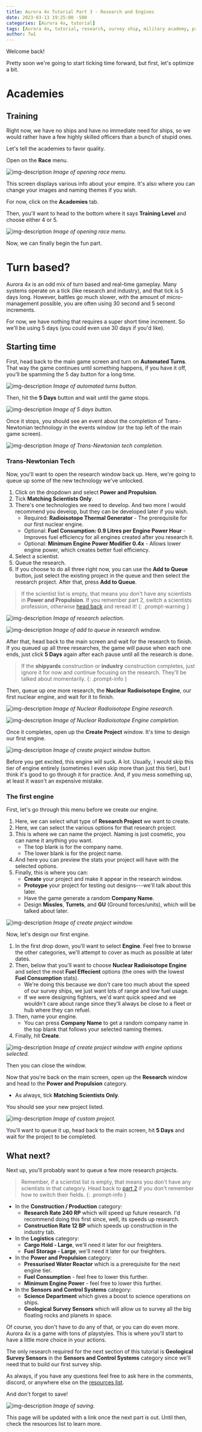 ```yaml
---
title: Aurora 4x Tutorial Part 3 - Research and Engines
date: 2023-03-13 19:25:00 -500
categories: [Aurora 4x, tutorial]
tags: [Aurora 4x, tutorial, research, survey ship, military academy, project, engine]
author: 7w1
---
```


Welcome back!

Pretty soon we're going to start ticking time forward, but first, let's optimize a bit.

# Academies

## Training

Right now, we have no ships and have no immediate need for ships, so we would rather have a few highly skilled officers than a bunch of stupid ones.

Let's tell the academies to favor quality.

Open on the **Race** menu.

![img-description](/assets/img/aurora4x/tutorial3/race1.png)
_Image of opening race menu._

This screen displays various info about your empire. It's also where you can change your images and naming themes if you wish.

For now, click on the **Academies** tab.

Then, you'll want to head to the bottom where it says **Training Level** and choose either 4 or 5. 

![img-description](/assets/img/aurora4x/tutorial3/race2.png)
_Image of opening race menu._

Now, we can finally begin the fun part.

# Turn based?

Aurora 4x is an odd mix of turn based and real-time gameplay. Many systems operate on a tick (like research and industry), and that tick is 5 days long. However, battles go much slower, with the amount of micro-management possible, you are often using 30 second and 5 second increments.

For now, we have nothing that requires a super short time increment. So we'll be using 5 days (you could even use 30 days if you'd like).

## Starting time

First, head back to the main game screen and turn on **Automated Turns**. That way the game continues until something happens, if you have it off, you'll be spamming the 5 day button for a long time.

![img-description](/assets/img/aurora4x/tutorial3/autoturns.png)
_Image of automated turns button._

Then, hit the **5 Days** button and wait until the game stops.

![img-description](/assets/img/aurora4x/tutorial3/5day.png)
_Image of 5 days button._

Once it stops, you should see an event about the completion of Trans-Newtonian technology in the events window (or the top left of the main game screen).

![img-description](/assets/img/aurora4x/tutorial3/event1.png)
_Image of Trans-Newtonian tech completion._

### Trans-Newtonian Tech

Now, you'll want to open the research window back up. Here, we're going to queue up some of the new technology we've unlocked.

1. Click on the dropdown and select **Power and Propulsion**.
2. Tick **Matching Scientists Only**.
3. There's one technologies we need to develop. And two more I would recommend you develop, but they can be developed later if you wish.
    - Required: **Radioisotope Thermal Generator** - The prerequisite for our first nuclear engine.
    - Optional: **Fuel Consumption: 0.9 Litres per Engine Power Hour** - Improves fuel efficiency for all engines created after you research it.
    - Optional: **Minimum Engine Power Modifier 0.4x** - Allows lower engine power, which creates better fuel efficiency.
4. Select a scientist.
5. Queue the research.
6. If you choose to do all three right now, you can use the **Add to Queue** button, just select the existing project in the queue and then select the research project. After that, press **Add to Queue**.

> If the scientist list is empty, that means you don't have any scientists in **Power and Propulsion**. If you remember part 2, switch a scientists profession, otherwise [head back](https://7w1.github.io/posts/tutorial2/#switching-professions) and reread it!
{: .prompt-warning }

![img-description](/assets/img/aurora4x/tutorial3/research1.png)
_Image of research selection._

![img-description](/assets/img/aurora4x/tutorial3/research2.png)
_Image of add to queue in research window._

After that, head back to the main screen and wait for the research to finish. If you queued up all three researches, the game will pause when each one ends, just click **5 Days** again after each pause until all the research is done.

> If the **shipyards** construction or **industry** construction completes, just ignore it for now and continue focusing on the research. They'll be talked about momentarily.
{: .prompt-info }

Then, queue up one more research, the **Nuclear Radioisotope Engine**, our first nuclear engine, and wait for it to finish.

![img-description](/assets/img/aurora4x/tutorial3/research3.png)
_Image of Nuclear Radioisotope Engine research._

![img-description](/assets/img/aurora4x/tutorial3/event2.png)
_Image of Nuclear Radioisotope Engine completion._

Once it completes, open up the **Create Project** window. It's time to design our first engine.

![img-description](/assets/img/aurora4x/tutorial3/create1.png)
_Image of create project window button._

Before you get excited, this engine will suck. A lot. Usually, I would skip this tier of engine entirely (sometimes I even skip more than just this tier), but I think it's good to go through it for practice. And, if you mess something up, at least it wasn't an expensive mistake.

### The first engine

First, let's go through this menu before we create our engine.

1. Here, we can select what type of **Research Project** we want to create.
2. Here, we can select the various options for that research project.
3. This is where we can name the project. Naming is just cosmetic, you can name it anything you want.
    - The top  blank is for the company name.
    - The lower blank is for the project name.
4. And here you can preview the stats your project will have with the selected options.
5. Finally, this is where you can:
    - **Create** your project and make it appear in the research window.
    - **Protoype** your project for testing out designs---we'll talk about this later.
    - Have the game generate a random **Company Name**.
    - Design **Missles**, **Turrets**, and **GU** (Ground forces/units), which will be talked about later.

![img-description](/assets/img/aurora4x/tutorial3/engine1.png)
_Image of create project window._

Now, let's design our first engine.

1. In the first drop down, you'll want to select **Engine**. Feel free to browse the other categories, we'll attempt to cover as much as possible at later dates.
2. Then, below that you'll want to choose **Nuclear Radioisotope Engine** and select the most **Fuel Effecient** options (the ones with the lowest **Fuel Consumption** stats).
    - We're doing this because we don't care too much about the speed of our survey ships, we just want lots of range and low fuel usage.
    - If we were designing fighters, we'd want quick speed and we wouldn't care about range since they'll always be close to a fleet or hub where they can refuel.
3. Then, name your engine.
    - You can press **Company Name** to get a random company name in the top blank that follows your selected naming themes.
4. Finally, hit **Create**.

![img-description](/assets/img/aurora4x/tutorial3/engine2.png)
_Image of create project window with engine options selected._

Then you can close the window.

Now that you're back on the main screen, open up the **Research** window and head to the **Power and Propulsion** category.

- As always, tick **Matching Scientists Only**.

You should see your new project listed.

![img-description](/assets/img/aurora4x/tutorial3/research4.png)
_Image of custom project._

You'll want to queue it up, head back to the main screen, hit **5 Days** and wait for the project to be completed.

## What next?

Next up, you'll probably want to queue a few more research projects.

> Remember, if a scientist list is empty, that means you don't have any scientists in that category. Head back to [part 2](https://7w1.github.io/posts/tutorial2/#switching-professions) if you don't remember how to switch their fields.
{: .prompt-info }

- In the **Construction / Production** category:
    - **Research Rate 240 RP** which will speed up future research. I'd recommend doing this first since, well, its speeds up research.
    - **Construction Rate 12 BP** which speeds up construction in the industry tab.
- In the **Logistics** category:
    - **Cargo Hold - Large**, we'll need it later for our freighters.
    - **Fuel Storage - Large**, we'll need it later for our freighters.
- In the **Power and Propulsion** category:
    - **Pressurised Water Reactor** which is a prerequisite for the next engine tier.
    - **Fuel Consumption** - feel free to lower this further.
    - **Minimum Engine Power** - feel free to lower this further.
- In the **Sensors and Control Systems** category:
    - **Science Department** which gives a boost to science operations on ships.
    - **Geological Survey Sensors** which will allow us to survey all the big floating rocks and planets in space.

Of course, you don't have to do any of that, or you can do even more. Aurora 4x is a game with tons of playstyles. This is where you'll start to have a little more choice in your actions.

The only research required for the next section of this tutorial is **Geological Survey Sensors** in the **Sensors and Control Systems** category since we'll need that to build our first survey ship.

As always, if you have any questions feel free to ask here in the comments, discord, or anywhere else on the [resources list](https://7w1.github.io/posts/resources/).

And don't forget to save!

![img-description](/assets/img/aurora4x/save.png)
_Image of saving._

This page will be updated with a link once the next part is out. Until then, check the resources list to learn more.